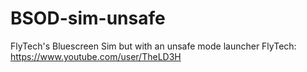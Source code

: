 # BSOD-sim-unsafe
FlyTech's Bluescreen Sim but with an unsafe mode launcher          FlyTech: https://www.youtube.com/user/TheLD3H
